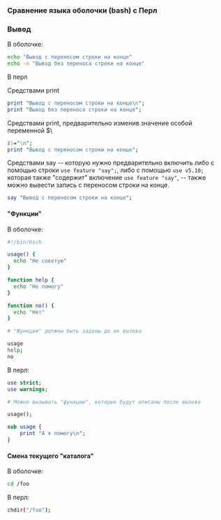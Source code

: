 ### Сравнение языка оболочки (bash) с Перл

### Вывод

В оболочке:

```bash
echo "Вывод с переносом строки на конце"
echo -n "Вывод без переноса строки на конце"
```

В перл

Средствами print

```perl
print "Вывод с переносом строки на конце\n";
print "Вывод без переноса строки на конце";
```

Средствами print, предварительно изменив значение особой переменной $\

```perl
$\="\n";
print "Вывод с переносом строки на конце";
```

Средствами say -- которую нужно предварительно включить либо с помощью строки
`use feature "say";`, либо с помощью `use v5.10;` которая также "содержит"
включение `use feature "say"`, -- также можно вывести запись с переносом строки на
конце.

```perl
say "Вывод с переносом строки на конце";
```

#### "Функции"

В оболочке:

```bash
#!/bin/bash

usage() {
  echo "Не советую"
}

function help {
  echo "Не помогу"
}

function no() {
  echo "Нет"
}

# "Функции" должны быть заданы до их вызова

usage
help;
no
```

В перл:

```perl
use strict;
use warnings;

# Можно вызывать "функции", которые будут описаны после вызова

usage();

sub usage {
    print "А я помогу\n";
}
```

#### Смена текущего "каталога"

В оболочке:

```bash
cd /foo
```

В перл:

```bash
chdir("/foo");
```
